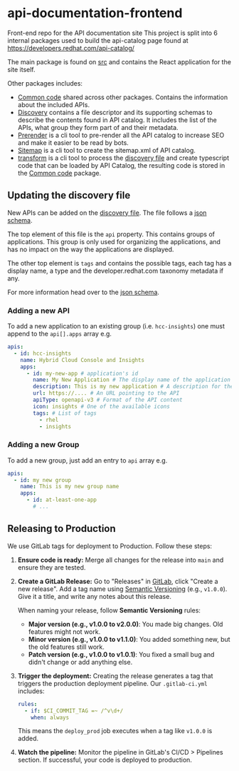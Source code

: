 # api-documentation-frontend

Front-end repo for the API documentation site
This project is split into 6 internal packages used to build the api-catalog page found at
https://developers.redhat.com/api-catalog/

The main package is found on [src](./src) and contains the React application for the site itself.

Other packages includes:
- [Common code](./packages/common) shared across other packages. Contains the information about the included APIs.
- [Discovery](./packages/discovery) contains a file descriptor and its supporting schemas to describe the contents
  found in API catalog. It includes the list of the APIs, what group they form part of and their metadata.
- [Prerender](./packages/prerender) is a cli tool to pre-render all the API catalog to increase SEO and make it easier to
  be read by bots.
- [Sitemap](./packages/sitemap) is a cli tool to create the sitemap.xml of API catalog.
- [transform](./packages/transform) is a cli tool to process the [discovery file](./packages/discovery/Discovery.yml)
  and create typescript code that can be loaded by API Catalog, the resulting code is stored in the
  [Common code](./packages/common) package.


## Updating the discovery file

New APIs can be added on the [discovery file](./packages/discovery/Discovery.yml). The file follows a
[json schema](./packages/discovery/schemas/Discovery.json).

The top element of this file is the `api` property. This contains groups of applications.
This group is only used for organizing the applications, and has no impact on the way the applications are displayed.

The other top element is `tags` and contains the possible tags, each tag has a display name, a type and
the developer.redhat.com taxonomy metadata if any.

For more information head over to the [json schema](./packages/discovery/schemas/Discovery.json).

### Adding a new API

To add a new application to an existing group (i.e. `hcc-insights`) one must append to the `api[].apps` array e.g.

```yaml
apis:
  - id: hcc-insights
    name: Hybrid Cloud Console and Insights
    apps:
      - id: my-new-app # application's id
        name: My New Application # The display name of the application
        description: This is my new application # A description for the application
        url: https://.... # An URL pointing to the API
        apiType: openapi-v3 # Format of the API content
        icon: insights # One of the available icons
        tags: # List of tags
          - rhel
          - insights
```

### Adding a new Group

To add a new group, just add an entry to `api` array e.g.

```yaml
apis:
  - id: my new group
    name: This is my new group name
    apps:
      - id: at-least-one-app
        # ...
```

## Releasing to Production

We use GitLab tags for deployment to Production. Follow these steps:

1. **Ensure code is ready:** Merge all changes for the release into `main` and ensure they are tested.

2. **Create a GitLab Release:** Go to "Releases" in [GitLab](https://gitlab.cee.redhat.com/insights-platform/api-documentation-frontend/-/releases), click "Create a new release". Add a tag name using [Semantic Versioning](https://semver.org/) (e.g., `v1.0.0`). Give it a title, and write any notes about this release.

   When naming your release, follow **Semantic Versioning** rules:
   - **Major version (e.g., v1.0.0 to v2.0.0)**: You made big changes. Old features might not work.
   - **Minor version (e.g., v1.0.0 to v1.1.0)**: You added something new, but the old features still work.
   - **Patch version (e.g., v1.0.0 to v1.0.1)**: You fixed a small bug and didn't change or add anything else.

3. **Trigger the deployment:** Creating the release generates a tag that triggers the production deployment pipeline. Our `.gitlab-ci.yml` includes:

   ```yaml
   rules:
     - if: $CI_COMMIT_TAG =~ /^v\d+/
       when: always
   ```
   
   This means the `deploy_prod` job executes when a tag like `v1.0.0` is added.

4. **Watch the pipeline:** Monitor the pipeline in GitLab's CI/CD > Pipelines section. If successful, your code is deployed to production.
